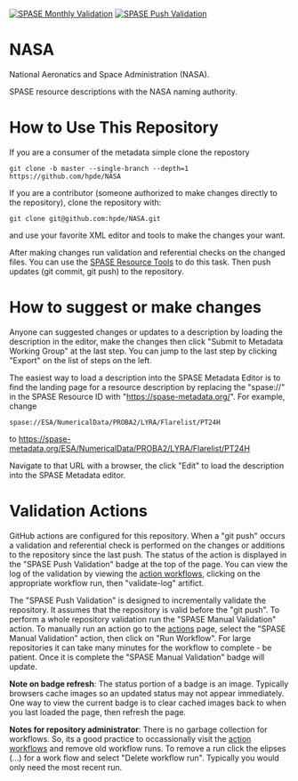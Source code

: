 [![SPASE Monthly Validation](https://github.com/hpde/NASA/actions/workflows/validate-schedule.yml/badge.svg)](https://github.com/hpde/NASA/actions/workflows/validate-schedule.yml)
[![SPASE Push Validation](https://github.com/hpde/NASA/actions/workflows/validate-push.yml/badge.svg)](https://github.com/hpde/NASA/actions/workflows/validate-push.yml)

# NASA

National Aeronatics and Space Administration (NASA).

SPASE resource descriptions with the NASA naming authority.

# How to Use This Repository

If you are a consumer of the metadata simple clone the repostory

````
git clone -b master --single-branch --depth=1 https://github.com/hpde/NASA
````

If you are a contributor (someone authorized to make changes directly to the repository), clone the repository with:

````
git clone git@github.com:hpde/NASA.git
````

and use your favorite XML editor and tools to make the changes your want.

After making changes run validation and referential checks on the changed files. 
You can use the [SPASE Resource Tools](https://spase-group.org/tools/resource/) to do this task.
Then push updates (git commit, git push) to the repository.

# How to suggest or make changes

Anyone can suggested changes or updates to a description by loading the description
in the editor, make the changes then click "Submit to Metadata Working Group" at the last step.
You can jump to the last step by clicking "Export" on the list of steps on the left. 

The easiest way to load a description into the SPASE Metadata Editor is to find the 
landing page for a resource description by replacing the "spase://" in the 
SPASE Resource ID with "https://spase-metadata.org/". For example, change

    spase://ESA/NumericalData/PROBA2/LYRA/Flarelist/PT24H

to
    https://spase-metadata.org/ESA/NumericalData/PROBA2/LYRA/Flarelist/PT24H

Navigate to that URL with a browser, the click "Edit" to load the description into the SPASE Metadata editor.

# Validation Actions

GitHub actions are configured for this repository. When a "git push" occurs 
a validation and referential check is performed on the changes or additions 
to the repository since the last push. The status of the action is displayed in the
"SPASE Push Validation" badge at the top of the page. You can view the log of the
validation by viewing the [action workflows](../../actions), clicking on the appropriate workflow
run, then "validate-log" artifict.

The "SPASE Push Validation" is designed to incrementally validate the repository. It assumes
that the repository is valid before the "git push". To perform a whole repository validation
run the "SPASE Manual Validation" action.  To manually run an action go to the [actions](../../actions) page,
select the "SPASE Manual Validation" action, then click on "Run Workflow". For large repositories it 
can take many minutes for the workflow to complete - be patient. Once it is complete the "SPASE Manual Validation"
badge will update.

**Note on badge refresh**: The status portion of a badge is an image. Typically browsers cache images so an 
updated status may not appear immediately. One way to view the current badge is to clear cached images back to when you
last loaded the page, then refresh the page.

**Notes for repository administrator**: There is no garbage collection for workflows. So, its a good practice to
occassionally visit the [action workflows](../../actions) and remove old workflow runs. To remove a run click
the elipses (...) for a work flow and select "Delete workflow run". Typically you would only need the most recent run.

